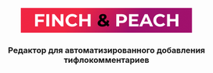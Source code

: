 <div id="header" align="center">
<img src="Group 65.png" alt="LinkedIn Badge"/>
<h3>
Редактор для автоматизированного добавления тифлокомментариев
</h3>
</div>
